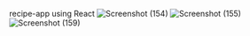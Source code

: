 recipe-app using React
![Screenshot (154)](https://github.com/saurabhadsul14/Recipe/assets/105550336/9a2dbae3-a88d-4f24-811d-0c9efb4ebd85)
![Screenshot (155)](https://github.com/saurabhadsul14/Recipe/assets/105550336/be393127-2bf6-4aef-bbcd-7fe84acb0a49)
![Screenshot (159)](https://github.com/saurabhadsul14/Recipe/assets/105550336/f9884a0d-243f-451a-ab4a-81190131529e)
